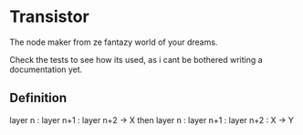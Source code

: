 Transistor
==========

The node maker from ze fantazy world of your dreams.

Check the tests to see how its used, as i cant be bothered writing a documentation yet.

## Definition ##
layer n : layer n+1 : layer n+2 -> X then layer n : layer n+1 : layer n+2 : X -> Y
